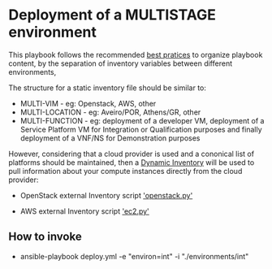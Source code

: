 # Deployment of a MULTISTAGE environment
This playbook follows the recommended [best pratices](http://docs.ansible.com/ansible/playbooks_best_practices.html) to organize playbook content, by the separation of inventory variables between different environments,

The structure for a static inventory file should be similar to:

* MULTI-VIM - eg: Openstack, AWS, other
* MULTI-LOCATION - eg: Aveiro/POR, Athens/GR, other
* MULTI-FUNCTION - eg: deployment of a developer VM, deployment of a Service Platform VM for Integration or Qualification purposes and finally deployment of a VNF/NS for Demonstration purposes


However, considering that a cloud provider is used and a cononical list of platforms should be maintained, then a [Dynamic Inventory](http://docs.ansible.com/ansible/intro_dynamic_inventory.html) will be used to pull information about your compute instances directly from the cloud provider:

* OpenStack external Inventory script ['openstack.py'](https://raw.githubusercontent.com/ansible/ansible/devel/contrib/inventory/openstack.py)

* AWS external Inventory script ['ec2.py'](https://raw.github.com/ansible/ansible/devel/contrib/inventory/ec2.py)

## How to invoke

* ansible-playbook deploy.yml -e "environ=int" -i "./environments/int" 
